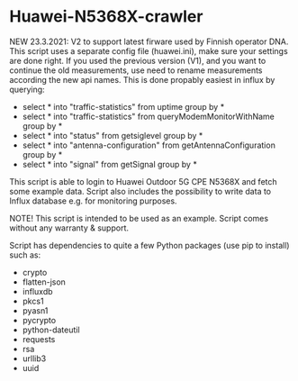 # Huawei-N5368X-crawler

NEW 23.3.2021: V2 to support latest firware used by Finnish operator DNA. This script uses a separate config file (huawei.ini), make sure your settings are done right. If you used the previous version (V1), and you want to continue the old measurements, use need to rename measurements according the new api names. This is done propably easiest in influx by querying:
* select * into "traffic-statistics" from uptime group by *
* select * into "traffic-statistics" from queryModemMonitorWithName group by *
* select * into "status" from getsiglevel group by *
* select * into "antenna-configuration" from getAntennaConfiguration group by *
* select * into "signal" from getSignal group by *

This script is able to login to Huawei Outdoor 5G CPE N5368X and fetch some example data. Script also includes the possibility to write data to Influx database e.g. for monitoring purposes.

NOTE! This script is intended to be used as an example. Script comes without any warranty & support.

Script has dependencies to quite a few Python packages (use pip to install) such as:

* crypto
* flatten-json
* influxdb
* pkcs1
* pyasn1
* pycrypto
* python-dateutil
* requests
* rsa
* urllib3
* uuid
